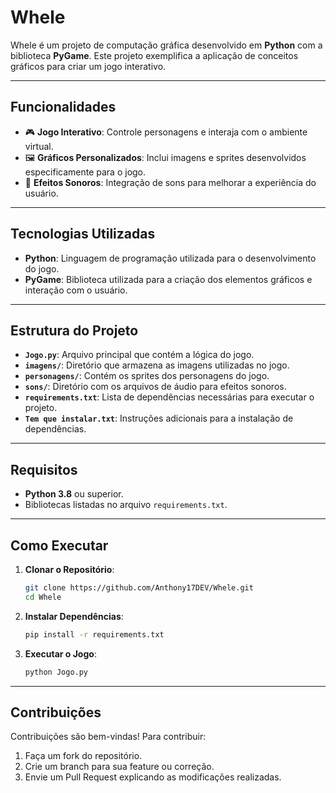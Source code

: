# Whele

Whele é um projeto de computação gráfica desenvolvido em **Python** com a biblioteca **PyGame**. Este projeto exemplifica a aplicação de conceitos gráficos para criar um jogo interativo.

---

## Funcionalidades

- 🎮 **Jogo Interativo**: Controle personagens e interaja com o ambiente virtual.
- 🖼️ **Gráficos Personalizados**: Inclui imagens e sprites desenvolvidos especificamente para o jogo.
- 🎵 **Efeitos Sonoros**: Integração de sons para melhorar a experiência do usuário.

---

## Tecnologias Utilizadas

- **Python**: Linguagem de programação utilizada para o desenvolvimento do jogo.
- **PyGame**: Biblioteca utilizada para a criação dos elementos gráficos e interação com o usuário.

---

## Estrutura do Projeto

- **`Jogo.py`**: Arquivo principal que contém a lógica do jogo.
- **`imagens/`**: Diretório que armazena as imagens utilizadas no jogo.
- **`personagens/`**: Contém os sprites dos personagens do jogo.
- **`sons/`**: Diretório com os arquivos de áudio para efeitos sonoros.
- **`requirements.txt`**: Lista de dependências necessárias para executar o projeto.
- **`Tem que instalar.txt`**: Instruções adicionais para a instalação de dependências.

---

## Requisitos

- **Python 3.8** ou superior.
- Bibliotecas listadas no arquivo `requirements.txt`.

---

## Como Executar

1. **Clonar o Repositório**:

   ```bash
   git clone https://github.com/Anthony17DEV/Whele.git
   cd Whele
   ```

2. **Instalar Dependências**:

   ```bash
   pip install -r requirements.txt
   ```

3. **Executar o Jogo**:

   ```bash
   python Jogo.py
   ```

---

## Contribuições

Contribuições são bem-vindas! Para contribuir:

1. Faça um fork do repositório.
2. Crie um branch para sua feature ou correção.
3. Envie um Pull Request explicando as modificações realizadas.
